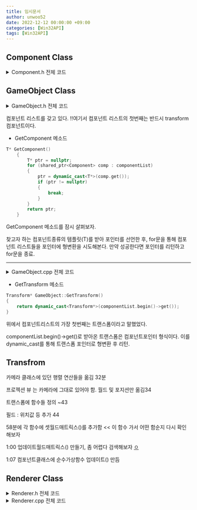 ```yaml
---
title: 임시문서
author: unwoo52
date: 2022-12-12 00:00:00 +09:00
categories: [Win32API]
tags: [Win32API]
---
```


## Component Class 

<details>
<summary markdown="span"> 
Component.h 전체 코드
</summary>

<div markdown="1">

```cpp
#pragma once
#include <DirectXMath.h>
using namespace DirectX;

class GameObject;

class Component
{
protected:	
public:
	GameObject* gameObject = nullptr;
	virtual ~Component() {};
	virtual void Update() = 0;
};
```

</div>

</details>



## GameObject Class

<details>
<summary markdown="span"> 
GameObject.h 전체 코드
</summary>

<div markdown="1">

```cpp
#pragma once
#include "../Component/ComponentTypes.h"
#include <list>
#include <vector>
#include <memory>
using namespace std;

class GameObject
{
	list<shared_ptr<Component>> componentList;
public:
	GameObject();
	Transform* GetTransform();
	void AddComponent(shared_ptr<Component> com);
	template<class T>
	T* GetComponent()
	{
		T* ptr = nullptr;
		for (shared_ptr<Component> comp : componentList)
		{			
			ptr = dynamic_cast<T*>(comp.get());
			if (ptr != nullptr)
			{
				break;
			}
		}
		return ptr;
	}
};
```

</div>

</details>



컴포넌트 리스트를 갖고 있다. !!여기서 컴포넌트 리스트의 첫번째는 반드시 transform 컴포넌트이다.

- GetComponent 메소드

```cpp
T* GetComponent()
	{
		T* ptr = nullptr;
		for (shared_ptr<Component> comp : componentList)
		{			
			ptr = dynamic_cast<T*>(comp.get());
			if (ptr != nullptr)
			{
				break;
			}
		}
		return ptr;
	}
```

GetComponent 메소드를 잠시 살펴보자.

찾고자 하는 컴포넌트종류의 템플릿(T)를 받아 포인터를 선언한 후, for문을 통해 컴포넌트 리스트들을 포인터에 형변환을 시도해본다. 만약 성공한다면 포인터를 리턴하고 for문을 종료.

-----
<details>
<summary markdown="span"> 
GameObject.cpp 전체 코드
</summary>

<div markdown="1">

```cpp
#include "GameObject.h"

GameObject::GameObject()
{
	shared_ptr<Transform> ptr = make_shared<Transform>();
	AddComponent(ptr);
}

Transform* GameObject::GetTransform()
{	
	return dynamic_cast<Transform*>(componentList.begin()->get());
}

void GameObject::AddComponent(shared_ptr<Component> com)
{	
	com->gameObject = this;
	componentList.push_back(com);
}
```

</div>

</details>

- GetTransform 메소드

```cpp
Transform* GameObject::GetTransform()
{	
	return dynamic_cast<Transform*>(componentList.begin()->get());
}
```

위에서 컴포넌트리스트의 가장 첫번째는 트랜스폼이라고 말했었다.

componentList.begin()->get()로 받아온 트랜스폼은 컴포넌트포인터 형식이다. 이를 dynamic_cast를 통해 트랜스폼 포인터로 형변환 후 리턴.


## Transfrom

카메라 클래스에 있던 행렬 연산들을 옮김 32분

프로젝션 뷰 는 카메라에 그대로 있어야 함. 월드 및 포지션만 옮김34

트랜스폼에 함수들 정의 ~43

필드 : 위치값 등 추가 44

58분에 각 함수에 셋월드매트릭스()를 추가함 << 이 함수 가서 어떤 함순지 다시 확인해보자

1:00 업데이트월드매트릭스() 만들기, 좀 어렵다 검색해보자 [ㅇ](https://m.blog.naver.com/PostView.naver?isHttpsRedirect=true&blogId=bastard9&logNo=140182012627)


1:07 컴포넌트클래스에 순수가상함수 업데이트() 만듬

## Renderer Class

<details>
<summary markdown="span"> 
Renderer.h 전체 코드
</summary>

<div markdown="1">

```cpp
#include "../Buffers.h"
#include "../ConstantBufferTypes.h"
#include "Component.h"
#include "../Object/Mesh.h"

class Renderer : public Component
{
	ID3D11Device* device = nullptr;
	ID3D11DeviceContext* dc = nullptr;
	ConstantBuffer<CB_VS_Transform>* cb_transform = nullptr;
	ID3D11ShaderResourceView* texture = nullptr;
	VertexBuffer<Vertex> vb;
	IndexBuffer ib;
	//for Assimp
	vector<Mesh> meshes;
	bool LoadFile(const string& filePath);
	void ProcessNode(aiNode* node, const aiScene* scene);
	Mesh ProcessMesh(aiMesh* mesh, const aiScene* scene);	
public:
	void Update() override;
	bool Initialize(ID3D11Device* device, ID3D11DeviceContext* dc, ID3D11ShaderResourceView* tex, ConstantBuffer<CB_VS_Transform>& cb_vs_transform);
	bool Initialize(const string& filePath, ID3D11Device* device, ID3D11DeviceContext* dc, ID3D11ShaderResourceView* tex, ConstantBuffer<CB_VS_Transform>& cb_vs_transform);
	void SetTexture(ID3D11ShaderResourceView* tex);
	void Draw(const XMMATRIX vpMat);	
};
```

- Renderer::LoadFile

파일을 로드

- Renderer::ProcessNode

- Renderer::ProcessMesh

</div>

</details>

<details>
<summary markdown="span"> 
Renderer.cpp 전체 코드
</summary>

<div markdown="1">

```cpp
#include "Renderer.h"
#include "../../../ComException.h"
#include "../Object/GameObject.h"
bool Renderer::LoadFile(const string& filePath)
{
    Assimp::Importer importer;
    const aiScene* pScene = importer.ReadFile(filePath, aiProcess_Triangulate | aiProcess_ConvertToLeftHanded);
    if (pScene == nullptr) return false;
    ProcessNode(pScene->mRootNode, pScene);
    return true;
}
void Renderer::ProcessNode(aiNode* node, const aiScene* scene)
{
    for (UINT i = 0; i < node->mNumMeshes; ++i)
    {
        aiMesh* mesh = scene->mMeshes[node->mMeshes[i]];
        meshes.push_back(this->ProcessMesh(mesh, scene));
    }

    for (UINT i = 0; i < node->mNumChildren; ++i)
    {
        ProcessNode(node->mChildren[i], scene);
    }
}
Mesh Renderer::ProcessMesh(aiMesh* mesh, const aiScene* scene)
{
    vector<Vertex> vertices;
    vector<DWORD> indices;

    for (UINT i = 0; i < mesh->mNumVertices; ++i)
    {
        Vertex v;
        v.pos = { mesh->mVertices[i].x, mesh->mVertices[i].y, mesh->mVertices[i].z };
        if (mesh->mTextureCoords[0])
        {            
            v.uv.x = (float)mesh->mTextureCoords[0][i].x;
            v.uv.y = (float)mesh->mTextureCoords[0][i].y;
        }
        vertices.push_back(v);
    }

    for (UINT i = 0; i < mesh->mNumFaces; ++i)
    {
        aiFace face = mesh->mFaces[i];
        for (UINT n = 0; n < face.mNumIndices; ++n)
        {
            indices.push_back(face.mIndices[n]);
        }
    }

    return Mesh(device, dc, vertices, indices);
}
void Renderer::Update()
{
}

bool Renderer::Initialize(ID3D11Device* device, ID3D11DeviceContext* dc, ID3D11ShaderResourceView* tex, ConstantBuffer<CB_VS_Transform>& cb_vs_transform)
{
    this->device = device;
	this->dc = dc;
	texture = tex;
	cb_transform = &cb_vs_transform;
    try
    {
        Vertex v[] =
        {
            //Front
            Vertex(-0.5f, 0.5f, -0.5f, XMFLOAT3(1,1,1),{0,0}),//0
            Vertex(0.5f, 0.5f, -0.5f, XMFLOAT3(1,1,1), {1,0}),//1
            Vertex(-0.5f, -0.5f, -0.5f, XMFLOAT3(1,1,1), {0,1}),//2        
            Vertex(0.5f, -0.5f, -0.5f, XMFLOAT3(1,1,1), {1,1}),//3        
            //Back
            Vertex(-0.5f, 0.5f, 0.5f, XMFLOAT3(1,1,1),{1,0}),//4
            Vertex(0.5f, 0.5f, 0.5f, XMFLOAT3(1,1,1), {0,0}),//5
            Vertex(-0.5f, -0.5f, 0.5f, XMFLOAT3(1,1,1), {1,1}),//6        
            Vertex(0.5f, -0.5f, 0.5f, XMFLOAT3(1,1,1), {0,1}),//7 
            //Up
            Vertex(-0.5f, 0.5f, 0.5f, XMFLOAT3(1,1,1),{0,0}),//8
            Vertex(0.5f, 0.5f, 0.5f, XMFLOAT3(1,1,1), {1,0}),//9
            Vertex(-0.5f, 0.5f, -0.5f, XMFLOAT3(1,1,1), {0,1}),//10        
            Vertex(0.5f, 0.5f, -0.5f, XMFLOAT3(1,1,1), {1,1}),//11 
            //Down
            Vertex(-0.5f, -0.5f, 0.5f, XMFLOAT3(1,1,1),{1,0}),//12
            Vertex(0.5f, -0.5f, 0.5f, XMFLOAT3(1,1,1), {0,0}),//13
            Vertex(-0.5f, -0.5f, -0.5f, XMFLOAT3(1,1,1), {1,1}),//14        
            Vertex(0.5f, -0.5f, -0.5f, XMFLOAT3(1,1,1), {0,1}),//15 
            //Right
            Vertex(0.5f, 0.5f, -0.5f, XMFLOAT3(1,1,1),{0,0}),//16
            Vertex(0.5f, 0.5f, 0.5f, XMFLOAT3(1,1,1), {1,0}),//17
            Vertex(0.5f, -0.5f, -0.5f, XMFLOAT3(1,1,1), {0,1}),//18        
            Vertex(0.5f, -0.5f, 0.5f, XMFLOAT3(1,1,1), {1,1}),//19 
            //Left
            Vertex(-0.5f, 0.5f, -0.5f, XMFLOAT3(1,1,1),{0,0}),//20
            Vertex(-0.5f, 0.5f, 0.5f, XMFLOAT3(1,1,1), {1,0}),//21
            Vertex(-0.5f, -0.5f, -0.5f, XMFLOAT3(1,1,1), {0,1}),//22        
            Vertex(-0.5f, -0.5f, 0.5f, XMFLOAT3(1,1,1), {1,1}),//23 

        };

        HRESULT hr = vb.Initialize(device, v, ARRAYSIZE(v));
        COM_ERROR_IF_FAILED(hr, L"버텍스 버퍼 생성에 실패 하였습니다.");

        DWORD indices[] =
        {
            //Front
            0, 1, 2,
            1, 3, 2,
            //Back
            4, 6, 5,
            5, 6, 7,
            //Up
            8, 9, 10,
            9, 11, 10,
            //Down
            12, 14, 13,
            13, 14, 15,
            //Right
            16, 17, 18,
            17, 19, 18,
            //Left
            20, 22, 21,
            21, 22, 23
        };

        hr = ib.Initialize(device, indices, ARRAYSIZE(indices));
        COM_ERROR_IF_FAILED(hr, L"인덱스 버퍼 생성에 실패 하였습니다.");
    }
    catch (ComException& ex)
    {
        Debug::Log(ex.what());
        return false;
    }
}

bool Renderer::Initialize(const string& filePath, ID3D11Device* device, ID3D11DeviceContext* dc, ID3D11ShaderResourceView* tex, ConstantBuffer<CB_VS_Transform>& cb_vs_transform)
{
    this->device = device;
    this->dc = dc;

    if (!LoadFile(filePath))
    {
        Debug::Log(L"잘못된 파일 입니다.");
        return false;
    }
    return Initialize(device, dc, tex, cb_vs_transform);
}

void Renderer::SetTexture(ID3D11ShaderResourceView* tex)
{
    texture = tex;
}

void Renderer::Draw(const XMMATRIX vpMat)
{
    UINT offset = 0;
    cb_transform->data.mat = XMMatrixTranspose(gameObject->GetTransform()->GetWorld() * vpMat );
    cb_transform->Update();
    dc->VSSetConstantBuffers(0, 1, cb_transform->GetAddressOf());    
    dc->PSSetShaderResources(0, 1, &texture);
    
    for (Mesh mesh : meshes)
    {
        mesh.Draw();
    }
}

```

</div>

</details>

